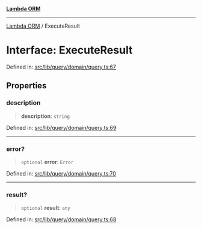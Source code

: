 [**Lambda ORM**](../README.md)

***

[Lambda ORM](../README.md) / ExecuteResult

# Interface: ExecuteResult

Defined in: [src/lib/query/domain/query.ts:67](https://github.com/lambda-orm/lambdaorm/blob/3651733ea30a9b22e5794fe9b49a401b0588ef00/src/lib/query/domain/query.ts#L67)

## Properties

### description

> **description**: `string`

Defined in: [src/lib/query/domain/query.ts:69](https://github.com/lambda-orm/lambdaorm/blob/3651733ea30a9b22e5794fe9b49a401b0588ef00/src/lib/query/domain/query.ts#L69)

***

### error?

> `optional` **error**: `Error`

Defined in: [src/lib/query/domain/query.ts:70](https://github.com/lambda-orm/lambdaorm/blob/3651733ea30a9b22e5794fe9b49a401b0588ef00/src/lib/query/domain/query.ts#L70)

***

### result?

> `optional` **result**: `any`

Defined in: [src/lib/query/domain/query.ts:68](https://github.com/lambda-orm/lambdaorm/blob/3651733ea30a9b22e5794fe9b49a401b0588ef00/src/lib/query/domain/query.ts#L68)
